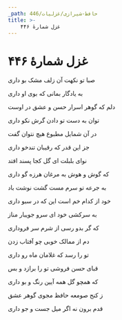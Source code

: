 ```yaml
---
_path: حافظ-شیرازی/غزلیات/446
title: >-
    غزل شمارهٔ ۴۴۶
---
```

# غزل شمارهٔ ۴۴۶

<div class="b" id="bn1"><div class="m1"><p>صبا تو نکهت آن زلف مشک بو داری</p></div>
<div class="m2"><p>به یادگار بمانی که بوی او داری</p></div></div>
<div class="b" id="bn2"><div class="m1"><p>دلم که گوهر اسرار حسن و عشق در اوست</p></div>
<div class="m2"><p>توان به دست تو دادن گرش نکو داری</p></div></div>
<div class="b" id="bn3"><div class="m1"><p>در آن شمایل مطبوع هیچ نتوان گفت</p></div>
<div class="m2"><p>جز این قدر که رقیبان تندخو داری</p></div></div>
<div class="b" id="bn4"><div class="m1"><p>نوای بلبلت ای گل کجا پسند افتد</p></div>
<div class="m2"><p>که گوش و هوش به مرغان هرزه گو داری</p></div></div>
<div class="b" id="bn5"><div class="m1"><p>به جرعه تو سرم مست گشت نوشت باد</p></div>
<div class="m2"><p>خود از کدام خم است این که در سبو داری</p></div></div>
<div class="b" id="bn6"><div class="m1"><p>به سرکشی خود ای سرو جویبار مناز</p></div>
<div class="m2"><p>که گر بدو رسی از شرم سر فروداری</p></div></div>
<div class="b" id="bn7"><div class="m1"><p>دم از ممالک خوبی چو آفتاب زدن</p></div>
<div class="m2"><p>تو را رسد که غلامان ماه رو داری</p></div></div>
<div class="b" id="bn8"><div class="m1"><p>قبای حسن فروشی تو را برازد و بس</p></div>
<div class="m2"><p>که همچو گل همه آیین رنگ و بو داری</p></div></div>
<div class="b" id="bn9"><div class="m1"><p>ز کنج صومعه حافظ مجوی گوهر عشق</p></div>
<div class="m2"><p>قدم برون نه اگر میل جست و جو داری</p></div></div>
